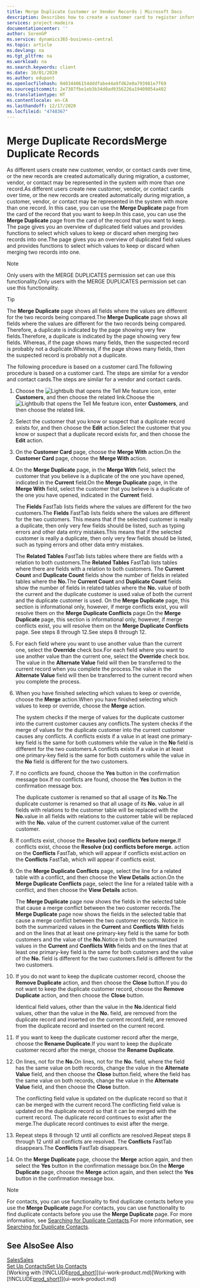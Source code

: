 ```yaml
---
title: Merge Duplicate Customer or Vendor Records | Microsoft Docs
description: Describes how to create a customer card to register information about each new customer or client that you sell to.
services: project-madeira
documentationcenter: ''
author: SorenGP
ms.service: dynamics365-business-central
ms.topic: article
ms.devlang: na
ms.tgt_pltfrm: na
ms.workload: na
ms.search.keywords: client
ms.date: 10/01/2020
ms.author: edupont
ms.openlocfilehash: 04034406154dddfabe44a9fd62e0a793981e7f69
ms.sourcegitcommit: 2e7307fbe1eb3b34d0ad9356226a19409054a402
ms.translationtype: HT
ms.contentlocale: en-CA
ms.lasthandoff: 12/17/2020
ms.locfileid: "4748367"
---
```

# <a name="merge-duplicate-records"></a><span data-ttu-id="ba72c-103">Merge Duplicate Records</span><span class="sxs-lookup"><span data-stu-id="ba72c-103">Merge Duplicate Records</span></span>
<span data-ttu-id="ba72c-104">As different users create new customer, vendor, or contact cards over time, or the new records are created automatically during migration, a customer, vendor, or contact may be represented in the system with more than one record.</span><span class="sxs-lookup"><span data-stu-id="ba72c-104">As different users create new customer, vendor, or contact cards over time, or the new records are created automatically during migration, a customer, vendor, or contact may be represented in the system with more than one record.</span></span> <span data-ttu-id="ba72c-105">In this case, you can use the **Merge Duplicate** page from the card of the record that you want to keep.</span><span class="sxs-lookup"><span data-stu-id="ba72c-105">In this case, you can use the **Merge Duplicate** page from the card of the record that you want to keep.</span></span> <span data-ttu-id="ba72c-106">The page gives you an overview of duplicated field values and provides functions to select which values to keep or discard when merging two records into one.</span><span class="sxs-lookup"><span data-stu-id="ba72c-106">The page gives you an overview of duplicated field values and provides functions to select which values to keep or discard when merging two records into one.</span></span>

> [!NOTE]
> <span data-ttu-id="ba72c-107">Only users with the MERGE DUPLICATES permission set can use this functionality.</span><span class="sxs-lookup"><span data-stu-id="ba72c-107">Only users with the MERGE DUPLICATES permission set can use this functionality.</span></span>

> [!TIP]
> <span data-ttu-id="ba72c-108">The **Merge Duplicate** page shows all fields where the values are different for the two records being compared.</span><span class="sxs-lookup"><span data-stu-id="ba72c-108">The **Merge Duplicate** page shows all fields where the values are different for the two records being compared.</span></span> <span data-ttu-id="ba72c-109">Therefore, a duplicate is indicated by the page showing very few fields.</span><span class="sxs-lookup"><span data-stu-id="ba72c-109">Therefore, a duplicate is indicated by the page showing very few fields.</span></span> <span data-ttu-id="ba72c-110">Whereas, if the page shows many fields, then the suspected record is probably not a duplicate.</span><span class="sxs-lookup"><span data-stu-id="ba72c-110">Whereas, if the page shows many fields, then the suspected record is probably not a duplicate.</span></span>

<span data-ttu-id="ba72c-111">The following procedure is based on a customer card.</span><span class="sxs-lookup"><span data-stu-id="ba72c-111">The following procedure is based on a customer card.</span></span> <span data-ttu-id="ba72c-112">The steps are similar for a vendor  and contact cards.</span><span class="sxs-lookup"><span data-stu-id="ba72c-112">The steps are similar for a vendor  and contact cards.</span></span>

1. <span data-ttu-id="ba72c-113">Choose the ![Lightbulb that opens the Tell Me feature](media/ui-search/search_small.png "Tell me what you want to do") icon, enter **Customers**, and then choose the related link.</span><span class="sxs-lookup"><span data-stu-id="ba72c-113">Choose the ![Lightbulb that opens the Tell Me feature](media/ui-search/search_small.png "Tell me what you want to do") icon, enter **Customers**, and then choose the related link.</span></span>
2. <span data-ttu-id="ba72c-114">Select the customer that you know or suspect that a duplicate record exists for, and then choose the **Edit** action.</span><span class="sxs-lookup"><span data-stu-id="ba72c-114">Select the customer that you know or suspect that a duplicate record exists for, and then choose the **Edit** action.</span></span>
3. <span data-ttu-id="ba72c-115">On the **Customer Card** page, choose the **Merge With** action.</span><span class="sxs-lookup"><span data-stu-id="ba72c-115">On the **Customer Card** page, choose the **Merge With** action.</span></span>
4. <span data-ttu-id="ba72c-116">On the **Merge Duplicate** page, in the **Merge With** field, select the customer that you believe is a duplicate of the one you have opened, indicated in the **Current** field.</span><span class="sxs-lookup"><span data-stu-id="ba72c-116">On the **Merge Duplicate** page, in the **Merge With** field, select the customer that you believe is a duplicate of the one you have opened, indicated in the **Current** field.</span></span>

    <span data-ttu-id="ba72c-117">The **Fields** FastTab lists fields where the values are different for the two customers.</span><span class="sxs-lookup"><span data-stu-id="ba72c-117">The **Fields** FastTab lists fields where the values are different for the two customers.</span></span> <span data-ttu-id="ba72c-118">This means that if the selected customer is really a duplicate, then only very few fields should be listed, such as typing errors and other data entry mistakes.</span><span class="sxs-lookup"><span data-stu-id="ba72c-118">This means that if the selected customer is really a duplicate, then only very few fields should be listed, such as typing errors and other data entry mistakes.</span></span>

    <span data-ttu-id="ba72c-119">The **Related Tables** FastTab lists tables where there are fields with a relation to both customers.</span><span class="sxs-lookup"><span data-stu-id="ba72c-119">The **Related Tables** FastTab lists tables where there are fields with a relation to both customers.</span></span> <span data-ttu-id="ba72c-120">The **Current Count** and **Duplicate Count** fields show the number of fields in related tables where the **No.**</span><span class="sxs-lookup"><span data-stu-id="ba72c-120">The **Current Count** and **Duplicate Count** fields show the number of fields in related tables where the **No.**</span></span> <span data-ttu-id="ba72c-121">value of both the current and the duplicate customer is used.</span><span class="sxs-lookup"><span data-stu-id="ba72c-121">value of both the current and the duplicate customer is used.</span></span> <span data-ttu-id="ba72c-122">On the **Merge Duplicate** page, this section is informational only, however, if merge conflicts exist, you will resolve them on the **Merge Duplicate Conflicts** page.</span><span class="sxs-lookup"><span data-stu-id="ba72c-122">On the **Merge Duplicate** page, this section is informational only, however, if merge conflicts exist, you will resolve them on the **Merge Duplicate Conflicts** page.</span></span> <span data-ttu-id="ba72c-123">See steps 8 through 12.</span><span class="sxs-lookup"><span data-stu-id="ba72c-123">See steps 8 through 12.</span></span>   

5. <span data-ttu-id="ba72c-124">For each field where you want to use another value than the current one, select the **Override** check box.</span><span class="sxs-lookup"><span data-stu-id="ba72c-124">For each field where you want to use another value than the current one, select the **Override** check box.</span></span> <span data-ttu-id="ba72c-125">The value in the **Alternate Value** field will then be transferred to the current record when you complete the process.</span><span class="sxs-lookup"><span data-stu-id="ba72c-125">The value in the **Alternate Value** field will then be transferred to the current record when you complete the process.</span></span>
6. <span data-ttu-id="ba72c-126">When you have finished selecting which values to keep or override, choose the **Merge** action.</span><span class="sxs-lookup"><span data-stu-id="ba72c-126">When you have finished selecting which values to keep or override, choose the **Merge** action.</span></span>

    <span data-ttu-id="ba72c-127">The system checks if the merge of values for the duplicate customer into the current customer causes any conflicts.</span><span class="sxs-lookup"><span data-stu-id="ba72c-127">The system checks if the merge of values for the duplicate customer into the current customer causes any conflicts.</span></span> <span data-ttu-id="ba72c-128">A conflicts exists if a value in at least one primary-key field is the same for both customers while the value in the **No** field is different for the two customers.</span><span class="sxs-lookup"><span data-stu-id="ba72c-128">A conflicts exists if a value in at least one primary-key field is the same for both customers while the value in the **No** field is different for the two customers.</span></span>

7. <span data-ttu-id="ba72c-129">If no conflicts are found, choose the **Yes** button in the confirmation message box.</span><span class="sxs-lookup"><span data-stu-id="ba72c-129">If no conflicts are found, choose the **Yes** button in the confirmation message box.</span></span>

    <span data-ttu-id="ba72c-130">The duplicate customer is renamed so that all usage of its **No.**</span><span class="sxs-lookup"><span data-stu-id="ba72c-130">The duplicate customer is renamed so that all usage of its **No.**</span></span> <span data-ttu-id="ba72c-131">value in all fields with relations to the customer table will be replaced with the **No.**</span><span class="sxs-lookup"><span data-stu-id="ba72c-131">value in all fields with relations to the customer table will be replaced with the **No.**</span></span> <span data-ttu-id="ba72c-132">value of the current customer.</span><span class="sxs-lookup"><span data-stu-id="ba72c-132">value of the current customer.</span></span>
8. <span data-ttu-id="ba72c-133">If conflicts exist, choose the **Resolve (xx) conflicts before merge.**</span><span class="sxs-lookup"><span data-stu-id="ba72c-133">If conflicts exist, choose the **Resolve (xx) conflicts before merge.**</span></span> <span data-ttu-id="ba72c-134">action on the **Conflicts** FastTab, which will appear if conflicts exist.</span><span class="sxs-lookup"><span data-stu-id="ba72c-134">action on the **Conflicts** FastTab, which will appear if conflicts exist.</span></span>
9. <span data-ttu-id="ba72c-135">On the **Merge Duplicate Conflicts** page, select the line for a related table with a conflict, and then choose the **View Details** action.</span><span class="sxs-lookup"><span data-stu-id="ba72c-135">On the **Merge Duplicate Conflicts** page, select the line for a related table with a conflict, and then choose the **View Details** action.</span></span>

    <span data-ttu-id="ba72c-136">The **Merge Duplicate** page now shows the fields in the selected table that cause a merge conflict between the two customer records.</span><span class="sxs-lookup"><span data-stu-id="ba72c-136">The **Merge Duplicate** page now shows the fields in the selected table that cause a merge conflict between the two customer records.</span></span> <span data-ttu-id="ba72c-137">Notice in both the summarized values in the **Current** and **Conflicts With** fields and on the lines that at least one primary-key field is the same for both customers and the value of the **No.**</span><span class="sxs-lookup"><span data-stu-id="ba72c-137">Notice in both the summarized values in the **Current** and **Conflicts With** fields and on the lines that at least one primary-key field is the same for both customers and the value of the **No.**</span></span> <span data-ttu-id="ba72c-138">field is different for the two customers.</span><span class="sxs-lookup"><span data-stu-id="ba72c-138">field is different for the two customers.</span></span>   
10. <span data-ttu-id="ba72c-139">If you do not want to keep the duplicate customer record, choose the **Remove Duplicate** action, and then choose the **Close** button.</span><span class="sxs-lookup"><span data-stu-id="ba72c-139">If you do not want to keep the duplicate customer record, choose the **Remove Duplicate** action, and then choose the **Close** button.</span></span>

    <span data-ttu-id="ba72c-140">Identical field values, other than the value in the **No.**</span><span class="sxs-lookup"><span data-stu-id="ba72c-140">Identical field values, other than the value in the **No.**</span></span> <span data-ttu-id="ba72c-141">field, are removed from the duplicate record and inserted on the current record.</span><span class="sxs-lookup"><span data-stu-id="ba72c-141">field, are removed from the duplicate record and inserted on the current record.</span></span>
11. <span data-ttu-id="ba72c-142">If you want to keep the duplicate customer record after the merge,  choose the **Rename Duplicate**.</span><span class="sxs-lookup"><span data-stu-id="ba72c-142">If you want to keep the duplicate customer record after the merge,  choose the **Rename Duplicate**.</span></span>
12. <span data-ttu-id="ba72c-143">On lines, not for the **No.**</span><span class="sxs-lookup"><span data-stu-id="ba72c-143">On lines, not for the **No.**</span></span> <span data-ttu-id="ba72c-144">field, where the field has the same value on both records, change the value in the **Alternate Value** field, and then choose the **Close** button.</span><span class="sxs-lookup"><span data-stu-id="ba72c-144">field, where the field has the same value on both records, change the value in the **Alternate Value** field, and then choose the **Close** button.</span></span>

    <span data-ttu-id="ba72c-145">The conflicting field value is updated on the duplicate record so that it can be merged with the current record.</span><span class="sxs-lookup"><span data-stu-id="ba72c-145">The conflicting field value is updated on the duplicate record so that it can be merged with the current record.</span></span> <span data-ttu-id="ba72c-146">The duplicate record continues to exist after the merge.</span><span class="sxs-lookup"><span data-stu-id="ba72c-146">The duplicate record continues to exist after the merge.</span></span>
13. <span data-ttu-id="ba72c-147">Repeat steps 8 through 12 until all conflicts are resolved.</span><span class="sxs-lookup"><span data-stu-id="ba72c-147">Repeat steps 8 through 12 until all conflicts are resolved.</span></span> <span data-ttu-id="ba72c-148">The **Conflicts** FastTab disappears.</span><span class="sxs-lookup"><span data-stu-id="ba72c-148">The **Conflicts** FastTab disappears.</span></span>
14. <span data-ttu-id="ba72c-149">On the **Merge Duplicate** page, choose the **Merge** action again, and then select the **Yes** button in the confirmation message box.</span><span class="sxs-lookup"><span data-stu-id="ba72c-149">On the **Merge Duplicate** page, choose the **Merge** action again, and then select the **Yes** button in the confirmation message box.</span></span>

> [!NOTE]
> <span data-ttu-id="ba72c-150">For contacts, you can use functionality to find duplicate contacts before you use the **Merge Duplicate** page.</span><span class="sxs-lookup"><span data-stu-id="ba72c-150">For contacts, you can use functionality to find duplicate contacts before you use the **Merge Duplicate** page.</span></span> <span data-ttu-id="ba72c-151">For more information, see [Searching for Duplicate Contacts](marketing-setup-contacts.md#searching-for-duplicate-contacts).</span><span class="sxs-lookup"><span data-stu-id="ba72c-151">For more information, see [Searching for Duplicate Contacts](marketing-setup-contacts.md#searching-for-duplicate-contacts).</span></span>

## <a name="see-also"></a><span data-ttu-id="ba72c-152">See Also</span><span class="sxs-lookup"><span data-stu-id="ba72c-152">See Also</span></span>
[<span data-ttu-id="ba72c-153">Sales</span><span class="sxs-lookup"><span data-stu-id="ba72c-153">Sales</span></span>](sales-manage-sales.md)  
[<span data-ttu-id="ba72c-154">Set Up Contacts</span><span class="sxs-lookup"><span data-stu-id="ba72c-154">Set Up Contacts</span></span>](marketing-setup-contacts.md)  
<span data-ttu-id="ba72c-155">[Working with [!INCLUDE[prod_short](includes/prod_short.md)]](ui-work-product.md)</span><span class="sxs-lookup"><span data-stu-id="ba72c-155">[Working with [!INCLUDE[prod_short](includes/prod_short.md)]](ui-work-product.md)</span></span>
